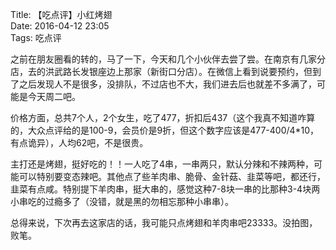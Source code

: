 Title: 【吃点评】小红烤翅  
Date: 2016-04-12 23:05  
Tags: 吃点评  


之前在朋友圈看的转的，马了一下，今天和几个小伙伴去尝了尝。在南京有几家分店，去的洪武路长发银座边上那家（新街口分店）。在微信上看到说要预约，但到了之后发现人不是很多，没排队，不过店也不大，我们进去后也就差不多满了，可能是今天周二吧。

价格方面，总共7个人，2个女生，吃了477，折扣后437（这个我真不知道咋算的，大众点评给的是100-9，会员价是9折，但这个数字应该是477-400/4*10，有点诡异），人均62吧，不是很贵。

主打还是烤翅，挺好吃的！！一人吃了4串，一串两只，默认分辣和不辣两种，可能可以特别要变态辣吧。其他点了些羊肉串、脆骨、金针菇、韭菜等吧，都还行，韭菜有点咸。特别提下羊肉串，挺大串的，感觉这种7-8块一串的比那种3-4块两小串吃的过瘾多了（没错，就是黑的勿相忘那种小串串）。

总得来说，下次再去这家店的话，我可能只点烤翅和羊肉串吧23333。没拍图，败笔。


